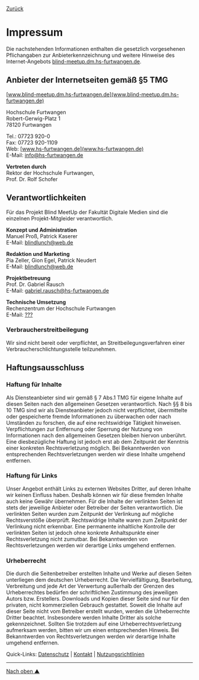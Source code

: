 [Zurück](https://gionegel.github.io/BlindMeetUp/)

# Impressum

Die nachstehenden Informationen enthalten die gesetzlich vorgesehenen Pflichangaben zur Anbieterkennzeichnung und weitere Hinweise des Internet-Angebots [blind-meetup.dm.hs-furtwangen.de](https://www.blind-meetup.dm.hs-furtwangen.de).

## Anbieter der Internetseiten gemäß §5 TMG

[www.blind-meetup.dm.hs-furtwangen.de](www.blind-meetup.dm.hs-furtwangen.de)

Hochschule Furtwangen <br>
Robert-Gerwig-Platz 1 <br>
78120 Furtwangen

Tel.: 07723 920-0 <br>
Fax: 07723 920-1109 <br>
Web: [www.hs-furtwangen.de](www.hs-furtwangen.de) <br>
E-Mail: [info@hs-furtwangen.de](info@hs-furtwangen.de)

**Vertreten durch** <br>
Rektor der Hochschule Furtwangen, <br>
Prof. Dr. Rolf Schofer

## Verantwortlichkeiten

Für das Projekt Blind MeetUp der Fakultät Digitale Medien sind die einzelnen Projekt-Mitgleider verantwortlich.

**Konzept und Administration** <br>
Manuel Proß, Patrick Kaserer <br>
E-Mail: [blindlunch@web.de](blindlunch@web.de)

**Redaktion und Marketing** <br>
Pia Zeller, Gion Egel, Patrick Neudert <br>
E-Mail: [blindlunch@web.de](blindlunch@web.de)

**Projektbetreuung** <br>
Prof. Dr. Gabriel Rausch <br>
E-Mail: [gabriel.rausch@hs-furtwangen.de](gabriel.rausch@hs-furtwangen.de)

**Technische Umsetzung** <br>
Rechenzentrum der Hochschule Furtwangen <br>
E-Mail: [???](???)

### Verbraucherstreitbeilegung <br>
Wir sind nicht bereit oder verpflichtet, an Streitbeilegungsverfahren einer Verbraucherschlichtungsstelle teilzunehmen.

## Haftungsausschluss

### Haftung für Inhalte

Als Diensteanbieter sind wir gemäß § 7 Abs.1 TMG für eigene Inhalte auf diesen Seiten nach den allgemeinen Gesetzen verantwortlich. Nach §§ 8 bis 10 TMG sind wir als Diensteanbieter jedoch nicht verpflichtet, übermittelte oder gespeicherte fremde Informationen zu überwachen oder nach Umständen zu forschen, die auf eine rechtswidrige Tätigkeit hinweisen.  Verpflichtungen zur Entfernung oder Sperrung der Nutzung von Informationen nach den allgemeinen Gesetzen bleiben hiervon unberührt. Eine diesbezügliche Haftung ist jedoch erst ab dem Zeitpunkt der Kenntnis einer konkreten Rechtsverletzung möglich. Bei Bekanntwerden von entsprechenden Rechtsverletzungen werden wir diese Inhalte umgehend entfernen.

### Haftung für Links

Unser Angebot enthält Links zu externen Websites Dritter, auf deren Inhalte wir keinen Einfluss haben. Deshalb können wir für diese fremden Inhalte auch keine Gewähr übernehmen. Für die Inhalte der verlinkten Seiten ist stets der jeweilige Anbieter oder Betreiber der Seiten verantwortlich. Die verlinkten Seiten wurden zum Zeitpunkt der Verlinkung auf mögliche Rechtsverstöße überprüft. Rechtswidrige Inhalte waren zum Zeitpunkt der Verlinkung nicht erkennbar.  Eine permanente inhaltliche Kontrolle der verlinkten Seiten ist jedoch ohne konkrete Anhaltspunkte einer Rechtsverletzung nicht zumutbar. Bei Bekanntwerden von Rechtsverletzungen werden wir derartige Links umgehend entfernen.  

### Urheberrecht

Die durch die Seitenbetreiber erstellten Inhalte und Werke auf diesen Seiten unterliegen dem deutschen Urheberrecht. Die Vervielfältigung, Bearbeitung, Verbreitung und jede Art der Verwertung außerhalb der Grenzen des Urheberrechtes bedürfen der schriftlichen Zustimmung des jeweiligen Autors bzw. Erstellers. Downloads und Kopien dieser Seite sind nur für den privaten, nicht kommerziellen Gebrauch gestattet.  Soweit die Inhalte auf dieser Seite nicht vom Betreiber erstellt wurden, werden die Urheberrechte Dritter beachtet. Insbesondere werden Inhalte Dritter als solche gekennzeichnet. Sollten Sie trotzdem auf eine Urheberrechtsverletzung aufmerksam werden, bitten wir um einen entsprechenden Hinweis. Bei Bekanntwerden von Rechtsverletzungen werden wir derartige Inhalte umgehend entfernen.


Quick-Links: [Datenschutz](#) | [Kontakt](#) | [Nutzungsrichtlinien](#)


---
[Nach oben &#x25B2;](#top)
